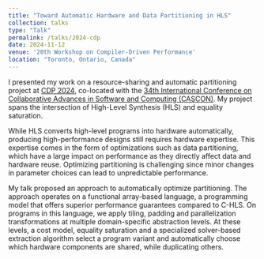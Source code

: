 ```yaml
---
title: "Toward Automatic Hardware and Data Partitioning in HLS"
collection: talks
type: "Talk"
permalink: /talks/2024-cdp
date: 2024-11-12
venue: '20th Workshop on Compiler-Driven Performance'
location: "Toronto, Ontario, Canada"
---
```


I presented my work on a resource-sharing and automatic partitioning project at [CDP 2024](https://cdp-workshop.github.io/CDP/), co-located with the [34th International Conference on Collaborative Advances in Software and Computing (CASCON)](http://www.cascon.ca/).
My project spans the intersection of High-Level Synthesis (HLS) and equality saturation.

While HLS converts high-level programs into hardware automatically, producing high-performance designs still requires hardware expertise.
This expertise comes in the form of optimizations such as data partitioning, which have a large impact on performance as they directly affect data and hardware reuse.
Optimizing partitioning is challenging since minor changes in parameter choices can lead to unpredictable performance.

My talk proposed an approach to automatically optimize partitioning.
The approach operates on a functional array-based language, a programming model that offers superior performance guarantees compared to C-HLS.
On programs in this language, we apply tiling, padding and parallelization transformations at multiple domain-specific abstraction levels.
At these levels, a cost model, equality saturation and a specialized solver-based extraction algorithm select a program variant and automatically choose which hardware components are shared, while duplicating others.
